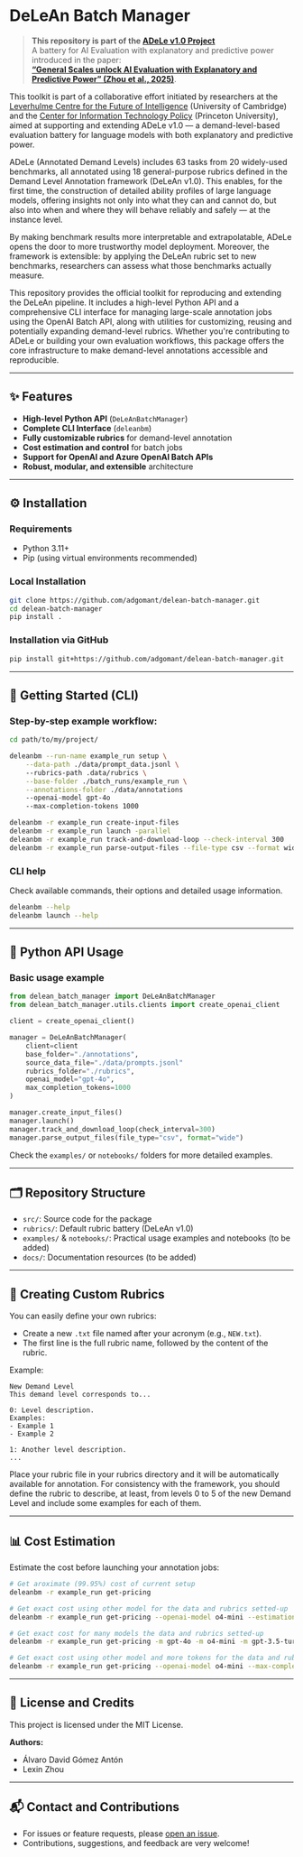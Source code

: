 # DeLeAn Batch Manager

> **This repository is part of the [ADeLe v1.0 Project](https://kinds-of-intelligence-cfi.github.io/ADELE/)** \
> A battery for AI Evaluation with explanatory and predictive power introduced in the paper: \
> **[“General Scales unlock AI Evaluation with Explanatory and Predictive Power” (Zhou et al., 2025)](https://arxiv.org/pdf/2503.06378)**.

This toolkit is part of a collaborative effort initiated by researchers at the [Leverhulme Centre for the Future of Intelligence](https://www.lcfi.ac.uk) (University of Cambridge) and the [Center for Information Technology Policy](https://citp.princeton.edu) (Princeton University), aimed at supporting and extending ADeLe v1.0 — a demand-level-based evaluation battery for language models with both explanatory and predictive power.

ADeLe (Annotated Demand Levels) includes 63 tasks from 20 widely-used benchmarks, all annotated using 18 general-purpose rubrics defined in the Demand Level Annotation framework (DeLeAn v1.0). This enables, for the first time, the construction of detailed ability profiles of large language models, offering insights not only into what they can and cannot do, but also into when and where they will behave reliably and safely — at the instance level.

By making benchmark results more interpretable and extrapolatable, ADeLe opens the door to more trustworthy model deployment. Moreover, the framework is extensible: by applying the DeLeAn rubric set to new benchmarks, researchers can assess what those benchmarks actually measure.

This repository provides the official toolkit for reproducing and extending the DeLeAn pipeline. It includes a high-level Python API and a comprehensive CLI interface for managing large-scale annotation jobs using the OpenAI Batch API, along with utilities for customizing, reusing and potentially expanding demand-level rubrics. Whether you're contributing to ADeLe or building your own evaluation workflows, this package offers the core infrastructure to make demand-level annotations accessible and reproducible.

---

## ✨ Features

* **High-level Python API** (`DeLeAnBatchManager`)
* **Complete CLI Interface** (`deleanbm`)
* **Fully customizable rubrics** for demand-level annotation
* **Cost estimation and control** for batch jobs
* **Support for OpenAI and Azure OpenAI Batch APIs**
* **Robust, modular, and extensible** architecture

---

## ⚙️ Installation

### Requirements

* Python 3.11+
* Pip (using virtual environments recommended)

### Local Installation

```bash
git clone https://github.com/adgomant/delean-batch-manager.git
cd delean-batch-manager
pip install .
```

### Installation via GitHub

```bash
pip install git+https://github.com/adgomant/delean-batch-manager.git
```

---

## 🚀 Getting Started (CLI)

### Step-by-step example workflow:

```bash
cd path/to/my/project/

deleanbm --run-name example_run setup \
    --data-path ./data/prompt_data.jsonl \ 
    --rubrics-path .data/rubrics \
    --base-folder ./batch_runs/example_run \
    --annotations-folder ./data/annotations
    --openai-model gpt-4o
    --max-completion-tokens 1000

deleanbm -r example_run create-input-files
deleanbm -r example_run launch -parallel
deleanbm -r example_run track-and-download-loop --check-interval 300
deleanbm -r example_run parse-output-files --file-type csv --format wide
```

### CLI help

Check available commands, their options and detailed usage information.

```bash
deleanbm --help
deleanbm launch --help
```

---

## 🐍 Python API Usage

### Basic usage example

```python
from delean_batch_manager import DeLeAnBatchManager
from delean_batch_manager.utils.clients import create_openai_client

client = create_openai_client()

manager = DeLeAnBatchManager(
    client=client
    base_folder="./annotations",
    source_data_file="./data/prompts.jsonl"
    rubrics_folder="./rubrics",
    openai_model="gpt-4o",
    max_completion_tokens=1000
)

manager.create_input_files()
manager.launch()
manager.track_and_download_loop(check_interval=300)
manager.parse_output_files(file_type="csv", format="wide")
```

Check the `examples/` or `notebooks/` folders for more detailed examples.

---

## 🗂️ Repository Structure

* `src/`: Source code for the package
* `rubrics/`: Default rubric battery (DeLeAn v1.0)
* `examples/` & `notebooks/`: Practical usage examples and notebooks (to be added)
* `docs/`: Documentation resources (to be added)

---

## 📖 Creating Custom Rubrics

You can easily define your own rubrics:

* Create a new `.txt` file named after your acronym (e.g., `NEW.txt`).
* The first line is the full rubric name, followed by the content of the rubric.

Example:

```
New Demand Level
This demand level corresponds to...

0: Level description.
Examples:
- Example 1
- Example 2

1: Another level description.
...
```

Place your rubric file in your rubrics directory and it will be automatically available for annotation.
For consistency with the framework, you should define the rubric to describe, at least, from levels 0 to 5 of the new Demand Level and include some examples for each of them.

---

## 📊 Cost Estimation

Estimate the cost before launching your annotation jobs:

```bash
# Get aroximate (99.95%) cost of current setup
deleanbm -r example_run get-pricing

# Get exact cost using other model for the data and rubrics setted-up 
deleanbm -r example_run get-pricing --openai-model o4-mini --estimation exact 

# Get exact cost for many models the data and rubrics setted-up 
deleanbm -r example_run get-pricing -m gpt-4o -m o4-mini -m gpt-3.5-turbo

# Get exact cost using other model and more tokens for the data and rubrics setted-up
deleanbm -r example_run get-pricing --openai-model o4-mini --max-completion-tokens 2000
```

---

## 📜 License and Credits

This project is licensed under the MIT License.

**Authors:**

* Álvaro David Gómez Antón
* Lexin Zhou

---

## 📬 Contact and Contributions

* For issues or feature requests, please [open an issue](https://github.com/adgomant/delean-batch-manager/issues).
* Contributions, suggestions, and feedback are very welcome!
